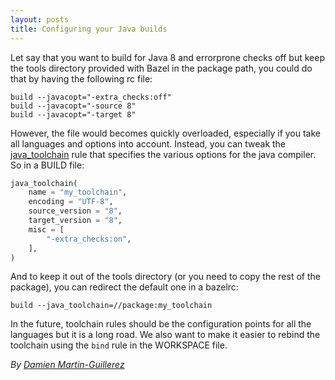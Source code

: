 ```yaml
---
layout: posts
title: Configuring your Java builds
---
```


Let say that you want to build for Java 8 and errorprone checks off but
keep the tools directory provided with Bazel in the package path, you could do
that by having the following rc file:

```
build --javacopt="-extra_checks:off"
build --javacopt="-source 8"
build --javacopt="-target 8"
```

However, the file would becomes quickly overloaded, especially if you take
all languages and options into account. Instead, you can tweak the
[java_toolchain](https://github.com/bazelbuild/bazel/tree/0e1680e58f01f3d443f7e68865b5a56b76c9dadf/tools/jdk/BUILD#L73)
rule that specifies the various options for the java compiler. So in a
BUILD file:

```python
java_toolchain(
    name = "my_toolchain",
    encoding = "UTF-8",
    source_version = "8",
    target_version = "8",
    misc = [
        "-extra_checks:on",
    ],
)
```

And to keep it out of the tools directory (or you need to copy the rest
of the package), you can redirect the default one in a bazelrc:

```
build --java_toolchain=//package:my_toolchain
```

In the future, toolchain rules should be the configuration points for all
the languages but it is a long road. We also want to make it easier to
rebind the toolchain using the `bind` rule in the WORKSPACE file.

*By [Damien Martin-Guillerez](https://github.com/damienmg)*
